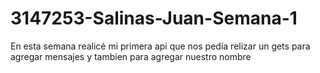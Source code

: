 # 3147253-Salinas-Juan-Semana-1

En esta semana realicé mi primera api que nos pedía relizar un gets para agregar mensajes y tambien para agregar nuestro nombre
